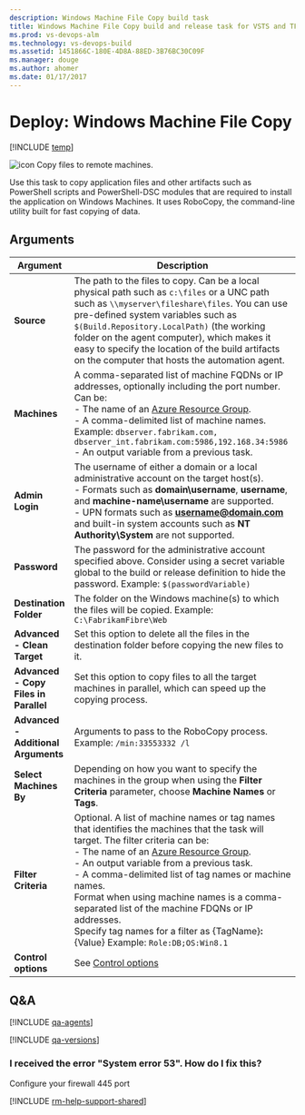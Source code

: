 ```yaml
---
description: Windows Machine File Copy build task
title: Windows Machine File Copy build and release task for VSTS and TFS
ms.prod: vs-devops-alm
ms.technology: vs-devops-build
ms.assetid: 1451866C-180E-4D8A-88ED-3B76BC30C09F
ms.manager: douge
ms.author: ahomer
ms.date: 01/17/2017
---
```


# Deploy: Windows Machine File Copy

[!INCLUDE [temp](../../_shared/version-tfs-2015-rtm.md)]

![icon](_img/windows-machine-file-copy-icon.png) Copy files to remote machines.

Use this task to copy application files and other artifacts such as
PowerShell scripts and PowerShell-DSC modules that are required to 
install the application on Windows Machines. It uses RoboCopy, the 
command-line utility built for fast copying of data.

## Arguments

| Argument | Description |
| -------- | ----------- |
| **Source** | The path to the files to copy. Can be a local physical path such as `c:\files` or a UNC path such as `\\myserver\fileshare\files`. You can use pre-defined system variables such as `$(Build.Repository.LocalPath)` (the working folder on the agent computer), which makes it easy to specify the location of the build artifacts on the computer that hosts the automation agent. |
| **Machines** | A comma-separated list of machine FQDNs or IP addresses, optionally including the port number. Can be:<br />- The name of an <a href="https://azure.microsoft.com/en-gb/documentation/articles/resource-group-overview/">Azure Resource Group</a>.<br />- A comma-delimited list of machine names. Example: `dbserver.fabrikam.com, dbserver_int.fabrikam.com:5986,192.168.34:5986`<br />- An output variable from a previous task. |
| **Admin Login** | The username of either a domain or a local administrative account on the target host(s).<br />- Formats such as **domain\username**, **username**, and **machine-name\username** are supported.<br />- UPN formats such as **username@domain.com** and built-in system accounts such as **NT Authority\System** are not supported. |
| **Password** | The password for the administrative account specified above. Consider using a secret variable global to the build or release definition to hide the password. Example: `$(passwordVariable)` |
| **Destination Folder** | The folder on the Windows machine(s) to which the files will be copied. Example: `C:\FabrikamFibre\Web` |
| **Advanced - Clean Target** | Set this option to delete all the files in the destination folder before copying the new files to it. |
| **Advanced - Copy Files in Parallel** | Set this option to copy files to all the target machines in parallel, which can speed up the copying process. |
| **Advanced - Additional Arguments** | Arguments to pass to the RoboCopy process. Example: `/min:33553332 /l` |
| **Select Machines By** | Depending on how you want to specify the machines in the group when using the **Filter Criteria** parameter, choose **Machine Names** or **Tags**. |
| **Filter Criteria** | Optional. A list of machine names or tag names that identifies the machines that the task will target. The filter criteria can be:<br />- The name of an <a href="https://azure.microsoft.com/en-gb/documentation/articles/resource-group-overview/">Azure Resource Group</a>.<br />- An output variable from a previous task.<br />- A comma-delimited list of tag names or machine names.<br />Format when using machine names is a comma-separated list of the machine FDQNs or IP addresses.<br />Specify tag names for a filter as {TagName}<strong>:</strong>{Value} Example: `Role:DB;OS:Win8.1` |
| **Control options** | See [Control options](../../concepts/process/tasks.md#controloptions) |

## Q&A
<!-- BEGINSECTION class="md-qanda" -->

[!INCLUDE [qa-agents](../../_shared/qa-agents.md)]

[!INCLUDE [qa-versions](../../_shared/qa-versions.md)]

<!-- ENDSECTION -->

### I received the error "System error 53". How do I fix this?

Configure your firewall 445 port

[!INCLUDE [rm-help-support-shared](../../_shared/rm-help-support-shared.md)]
